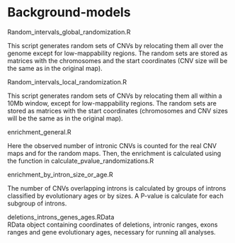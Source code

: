 # Background-models

Random_intervals_global_randomization.R

This script generates random sets of CNVs by relocating them all over the genome except for low-mappability regions.
The random sets are stored as matrices with the chromosomes and the start coordinates (CNV size will be the same as in the original map). 


Random_intervals_local_randomization.R

This script generates random sets of CNVs by relocating them all within a 10Mb window, except for low-mappability regions.
The random sets are stored as matrices with the start coordinates (chromosomes and CNV sizes will be the same as in the original map). 


enrichment_general.R

Here the observed number of intronic CNVs is counted for the real CNV maps and for the random maps. Then, the enrichment is calculated using the function in calculate_pvalue_randomizations.R 


enrichment_by_intron_size_or_age.R	

The number of CNVs overlapping introns is calculated by groups of introns classified by evolutionary ages or by sizes. A P-value is calculate for each subgroup of introns. 

deletions_introns_genes_ages.RData	
RData object containing coordinates of deletions, intronic ranges, exons ranges and gene evolutionary ages, necessary for running all analyses.
